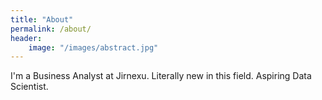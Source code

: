 ```yaml
---
title: "About"
permalink: /about/
header:
    image: "/images/abstract.jpg"
---
```


I'm a Business Analyst at Jirnexu. Literally new in this field. Aspiring Data Scientist.